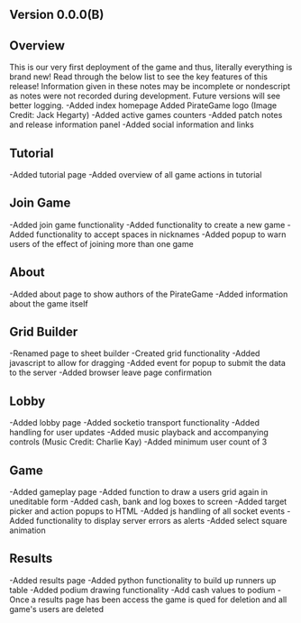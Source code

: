 ## Version 0.0.0(B)
## Overview
This is our very first deployment of the game and thus, literally everything is brand new! Read through the below list to see the key features of this release! Information given in these notes may be incomplete or nondescript as notes were not recorded during development. Future versions will see better logging.
-Added index homepage Added PirateGame logo (Image Credit: Jack Hegarty)
-Added active games counters
-Added patch notes and release information panel
-Added social information and links
## Tutorial
-Added tutorial page
-Added overview of all game actions in tutorial
## Join Game
-Added join game functionality
-Added functionality to create a new game
-Added functionality to accept spaces in nicknames
-Added popup to warn users of the effect of joining more than one game
## About
-Added about page to show authors of the PirateGame
-Added information about the game itself
## Grid Builder
-Renamed page to sheet builder
-Created grid functionality
-Added javascript to allow for dragging
-Added event for popup to submit the data to the server
-Added browser leave page confirmation
## Lobby
-Added lobby page
-Added socketio transport functionality
-Added handling for user updates
-Added music playback and accompanying controls (Music Credit: Charlie Kay)
-Added minimum user count of 3
## Game
-Added gameplay page
-Added function to draw a users grid again in uneditable form
-Added cash, bank and log boxes to screen
-Added target picker and action popups to HTML
-Added js handling of all socket events
-Added functionality to display server errors as alerts
-Added select square animation
## Results
-Added results page
-Added python functionality to build up runners up table
-Added podium drawing functionality
-Add cash values to podium
-Once a results page has been access the game is qued for deletion and all game's users are deleted

